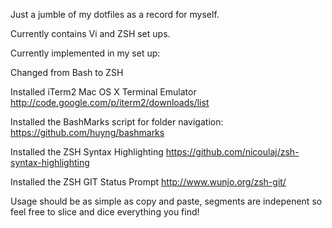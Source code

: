 Just a jumble of my dotfiles as a record for myself.

Currently contains Vi and ZSH set ups.

Currently implemented in my set up:

  Changed from Bash to ZSH

  Installed iTerm2 Mac OS X Terminal Emulator http://code.google.com/p/iterm2/downloads/list

  Installed the BashMarks script for folder navigation:
    https://github.com/huyng/bashmarks

  Installed the ZSH Syntax Highlighting
    https://github.com/nicoulaj/zsh-syntax-highlighting

  Installed the ZSH GIT Status Prompt
    http://www.wunjo.org/zsh-git/

Usage should be as simple as copy and paste, segments are indepenent so feel free to slice and dice everything you find!
